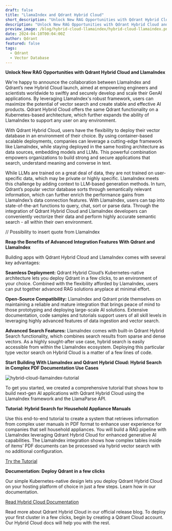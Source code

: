 ```yaml
---
draft: false
title: "LlamaIndex and Qdrant Hybrid Cloud"
short_description: "Unlock New RAG Opportunities with Qdrant Hybrid Cloud and LlamaIndex." 
description: "Unlock New RAG Opportunities with Qdrant Hybrid Cloud and LlamaIndex."
preview_image: /blog/hybrid-cloud-llamaindex/hybrid-cloud-llamaindex.png
date: 2024-04-10T00:04:00Z
author: Qdrant
featured: false
tags:
  - Qdrant
  - Vector Database
---
```


**Unlock New RAG Opportunities with Qdrant Hybrid Cloud and LlamaIndex**

We're happy to announce the collaboration between LlamaIndex and Qdrant’s new Hybrid Cloud launch, aimed at empowering engineers and scientists worldwide to swiftly and securely develop and scale their GenAI applications. By leveraging LlamaIndex's robust framework, users can maximize the potential of vector search and create stable and effective AI products. Qdrant Hybrid Cloud offers the same Qdrant functionality on a Kubernetes-based architecture, which further expands the ability of LlamaIndex to support any user on any environment.

With Qdrant Hybrid Cloud, users have the flexibility to deploy their vector database in an environment of their choice. By using container-based scalable deployments, companies can leverage a cutting-edge framework like LlamaIndex, while staying deployed in the same hosting architecture as data sources, embedding models and LLMs. This powerful combination empowers organizations to build strong and secure applications that search, understand meaning and converse in text.

While LLMs are trained on a great deal of data, they are not trained on user-specific data, which may be private or highly specific. LlamaIndex meets this challenge by adding context to LLM-based generation methods. In turn, Qdrant’s popular vector database sorts through semantically relevant information, which can further enrich the performance gains from LlamaIndex’s data connection features. With LlamaIndex, users can tap into state-of-the-art functions to query, chat, sort or parse data. Through the integration of Qdrant Hybrid Cloud and LlamaIndex developers can conveniently vectorize their data and perform highly accurate semantic search - all within their own environment.

// Possibility to insert quote from LlamaIndex

**Reap the Benefits of Advanced Integration Features With Qdrant and LlamaIndex**

Building apps with Qdrant Hybrid Cloud and LlamaIndex comes with several key advantages:

**Seamless Deployment:** Qdrant Hybrid Cloud’s Kubernetes-native architecture lets you deploy Qdrant in a few clicks, to an environment of your choice. Combined with the flexibility afforded by LlamaIndex, users can put together advanced RAG solutions anyplace at minimal effort.

**Open-Source Compatibility:** LlamaIndex and Qdrant pride themselves on maintaining a reliable and mature integration that brings peace of mind to those prototyping and deploying large-scale AI solutions. Extensive documentation, code samples and tutorials support users of all skill levels in leveraging highly advanced features of data ingestion and vector search.

**Advanced Search Features:** LlamaIndex comes with built-in Qdrant Hybrid Search functionality, which combines search results from sparse and dense vectors. As a highly sought-after use case, hybrid search is easily accessible from within the LlamaIndex ecosystem. Deploying this particular type vector search on Hybrid Cloud is a matter of a few lines of code.

**Start Building With LlamaIndex and Qdrant Hybrid Cloud: Hybrid Search in Complex PDF Documentation Use Cases**

![hybrid-cloud-llamaindex-tutorial](/blog/hybrid-cloud-llamaindex/hybrid-cloud-llamaindex-tutorial.png)

To get you started, we created a comprehensive tutorial that shows how to build next-gen AI applications with Qdrant Hybrid Cloud using the LlamaIndex framework and the LlamaParse API.

**Tutorial: Hybrid Search for Household Appliance Manuals**

Use this end-to-end tutorial to create a system that retrieves information from complex user manuals in PDF format to enhance user experience for companies that sell household appliances. You will build a RAG pipeline with LlamaIndex leveraging Qdrant Hybrid Cloud for enhanced generative AI capabilities. The LlamaIndex integration shows how complex tables inside of items’ PDF documents can be processed via hybrid vector search with no additional configuration.

[Try the Tutorial](/documentation/tutorials/hybrid-cloud/)

**Documentation: Deploy Qdrant in a few clicks**

Our simple Kubernetes-native design lets you deploy Qdrant Hybrid Cloud on your hosting platform of choice in just a few steps. Learn how in our documentation.

[Read Hybrid Cloud Documentation](/documentation/hybrid-cloud/)

Read more about Qdrant Hybrid Cloud in our official release blog. To deploy your first cluster in a few clicks, begin by creating a Qdrant Cloud account. Our Hybrid Cloud docs will help you with the rest.